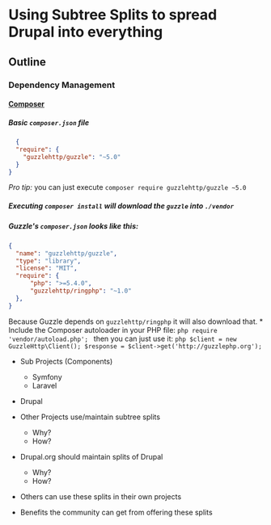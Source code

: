 # Using Subtree Splits to spread Drupal into everything

## Outline

### Dependency Management
#### [Composer](https://getcomposer.org)
##### Basic `composer.json` file
```json
  {
  "require": {
    "guzzlehttp/guzzle": "~5.0"
  }
}
```
*Pro tip:* you can just execute `composer require guzzlehttp/guzzle ~5.0`
##### Executing `composer install` will download the `guzzle` into `./vendor`
##### Guzzle's `composer.json` looks like this:
```json
{
  "name": "guzzlehttp/guzzle",
  "type": "library",
  "license": "MIT",
  "require": {
      "php": ">=5.4.0",
      "guzzlehttp/ringphp": "~1.0"
  },
}
```
Because Guzzle depends on `guzzlehttp/ringphp` it will also download that.
    * Include the Composer autoloader in your PHP file:
      ```php
        require 'vendor/autoload.php';
      ```
      then you can just use it:
      ```php
        $client = new GuzzleHttp\Client();
        $response = $client->get('http://guzzlephp.org');
      ```
  * Sub Projects (Components)
    * Symfony
    * Laravel
  * Drupal

* Other Projects use/maintain subtree splits
  * Why?
  * How?
* Drupal.org should maintain splits of Drupal
  * Why?
  * How?
* Others can use these splits in their own projects
* Benefits the community can get from offering these splits
